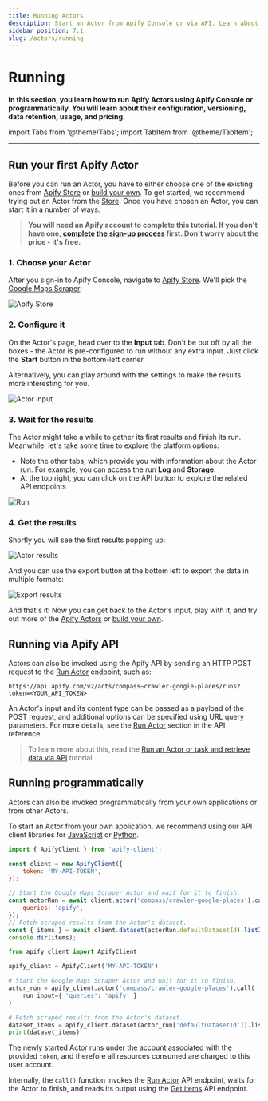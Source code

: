 ```yaml
---
title: Running Actors
description: Start an Actor from Apify Console or via API. Learn about Actor lifecycles, how to specify settings and version, provide input, and resurrect finished runs.
sidebar_position: 7.1
slug: /actors/running
---
```


# Running

**In this section, you learn how to run Apify Actors using Apify Console or programmatically. You will learn about their configuration, versioning, data retention, usage, and pricing.**

import Tabs from '@theme/Tabs';
import TabItem from '@theme/TabItem';

---

## Run your first Apify Actor

Before you can run an Actor, you have to either choose one of the existing ones from [Apify Store](https://apify.com/store) or [build your own](./development). To get started, we recommend trying out an Actor from the [Store](https://apify.com/store). Once you have chosen an Actor, you can start it in a number of ways.

> **You will need an Apify account to complete this tutorial. If you don't have one, [complete the sign-up process](https://console.apify.com/sign-up) first. Don't worry about the price - it's free.**

### 1. Choose your Actor

After you sign-in to Apify Console, navigate to [Apify Store](https://console.apify.com/store). We'll pick the [Google Maps Scraper](https://console.apify.com/actors/nwua9Gu5YrADL7ZDj#/information/latest/readme):

![Apify Store](./images/store-google-maps-scraper.png)

### 2. Configure it

On the Actor's page, head over to the **Input** tab. Don't be put off by all the boxes - the Actor is pre-configured to run without any extra input. Just click the **Start** button in the bottom-left corner.

Alternatively, you can play around with the settings to make the results more interesting for you.

![Actor input](./images/actor-google-maps-scraper-input.png)

### 3. Wait for the results

The Actor might take a while to gather its first results and finish its run. Meanwhile, let's take some time to explore the platform options:

- Note the other tabs, which provide you with information about the Actor run. For example, you can access the run **Log** and **Storage**.
- At the top right, you can click on the API button to explore the related API endpoints

![Run](./images/actor-google-maps-scraper-running.png)

### 4. Get the results

Shortly you will see the first results popping up:

![Actor results](./images/actor-google-maps-scraper-results.png)


And you can use the export button at the bottom left to export the data in multiple formats:

![Export results](./images/actor-google-maps-scraper-export.png)

And that's it! Now you can get back to the Actor's input, play with it, and try out more of the [Apify Actors](https://apify.com/store) or [build your own](./development).

## Running via Apify API

Actors can also be invoked using the Apify API by sending an HTTP POST request to the [Run Actor](/api/v2/#/reference/actors/run-collection/run-actor) endpoint, such as:

```text
https://api.apify.com/v2/acts/compass~crawler-google-places/runs?token=<YOUR_API_TOKEN>
```

An Actor's input and its content type can be passed as a payload of the POST request, and additional options can be specified using URL query parameters. For more details, see the [Run Actor](/api/v2/#/reference/actors/run-collection/run-actor) section in the API reference.

> To learn more about this, read the [Run an Actor or task and retrieve data via API](/academy/api/run-actor-and-retrieve-data-via-api) tutorial.

## Running programmatically

Actors can also be invoked programmatically from your own applications or from other Actors.

To start an Actor from your own application, we recommend using our API client libraries for [JavaScript](/api/client/js/reference/class/ActorClient#call) or [Python](/api/client/python/reference/class/ActorClient#call).

<Tabs groupId="main">

<TabItem value="JavaScript" label="JavaScript">

```javascript
import { ApifyClient } from 'apify-client';

const client = new ApifyClient({
    token: 'MY-API-TOKEN',
});

// Start the Google Maps Scraper Actor and wait for it to finish.
const actorRun = await client.actor('compass/crawler-google-places').call({
    queries: 'apify',
});
// Fetch scraped results from the Actor's dataset.
const { items } = await client.dataset(actorRun.defaultDatasetId).listItems();
console.dir(items);
```

</TabItem>


<TabItem value="Python" label="Python">

```python
from apify_client import ApifyClient

apify_client = ApifyClient('MY-API-TOKEN')

# Start the Google Maps Scraper Actor and wait for it to finish.
actor_run = apify_client.actor('compass/crawler-google-places').call(
    run_input={ 'queries': 'apify' }
)

# Fetch scraped results from the Actor's dataset.
dataset_items = apify_client.dataset(actor_run['defaultDatasetId']).list_items().items
print(dataset_items)
```

</TabItem>

</Tabs>

The newly started Actor runs under the account associated with the provided `token`, and therefore all resources consumed are charged to this user account.

Internally, the `call()` function invokes the [Run Actor](/api/v2/#/reference/actors/run-collection/run-actor) API endpoint, waits for the Actor to finish, and reads its output using the [Get items](/api/v2/#/reference/datasets/item-collection/get-items) API endpoint.
